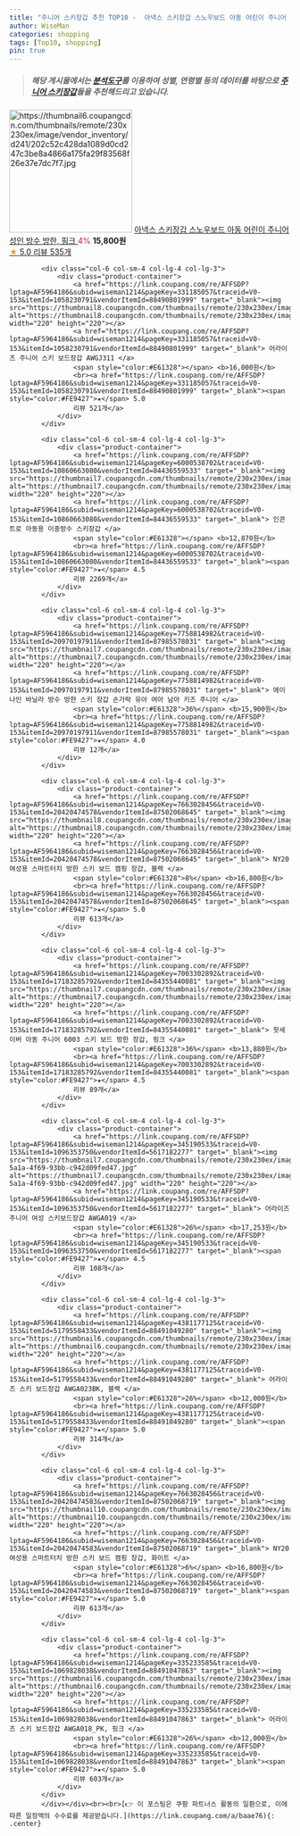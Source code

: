 ```yaml
---
title: "주니어 스키장갑 추천 TOP10 -  아넥스 스키장갑 스노우보드 아동 어린이 주니어 성인 방수 방한, 핑크 "
author: WiseMan
categories: shopping
tags: [Top10, shopping]
pin: true
---
```


> ##### 해당 게시물에서는 [**분석도구**](https://itemscout.io/)를 이용하여 **성별**, **연령별** 등의 데이터를 바탕으로 [**주니어 스키장갑**](https://link.coupang.com/a/baae76)들을 추천해드리고 있습니다.
<div class="container"><div class="row">
            <div class="col-6 col-sm-4 col-lg-4 col-lg-3">
                <div class="product-container">
                    <a href="https://link.coupang.com/re/AFFSDP?lptag=AF5964186&subid=wiseman1214&pageKey=6863366525&traceid=V0-153&itemId=16396656972&vendorItemId=83587889688" target="_blank"><img src="https://thumbnail6.coupangcdn.com/thumbnails/remote/230x230ex/image/vendor_inventory/d241/202c52c428da1089d0cd247c3be8a4866a175fa29f83568f26e37e7dc7f7.jpg" alt="https://thumbnail6.coupangcdn.com/thumbnails/remote/230x230ex/image/vendor_inventory/d241/202c52c428da1089d0cd247c3be8a4866a175fa29f83568f26e37e7dc7f7.jpg" width="220" height="220"></a>
                    <a href="https://link.coupang.com/re/AFFSDP?lptag=AF5964186&subid=wiseman1214&pageKey=6863366525&traceid=V0-153&itemId=16396656972&vendorItemId=83587889688" target="_blank"> 아넥스 스키장갑 스노우보드 아동 어린이 주니어 성인 방수 방한, 핑크 </a>
                    <span style="color:#E61328">4%</span> <b>15,800원</b>
                    <br><a href="https://link.coupang.com/re/AFFSDP?lptag=AF5964186&subid=wiseman1214&pageKey=6863366525&traceid=V0-153&itemId=16396656972&vendorItemId=83587889688" target="_blank"><span style="color:#FE9427">★</span> 5.0
                    리뷰 535개</a>
                </div>
            </div>
            
            <div class="col-6 col-sm-4 col-lg-4 col-lg-3">
                <div class="product-container">
                    <a href="https://link.coupang.com/re/AFFSDP?lptag=AF5964186&subid=wiseman1214&pageKey=331185057&traceid=V0-153&itemId=1058230791&vendorItemId=88490801999" target="_blank"><img src="https://thumbnail8.coupangcdn.com/thumbnails/remote/230x230ex/image/vendor_inventory/5281/612e98634fe297ddf16cd18f456bf2610de43a473e657166cae4f7def516.jpg" alt="https://thumbnail8.coupangcdn.com/thumbnails/remote/230x230ex/image/vendor_inventory/5281/612e98634fe297ddf16cd18f456bf2610de43a473e657166cae4f7def516.jpg" width="220" height="220"></a>
                    <a href="https://link.coupang.com/re/AFFSDP?lptag=AF5964186&subid=wiseman1214&pageKey=331185057&traceid=V0-153&itemId=1058230791&vendorItemId=88490801999" target="_blank"> 어라이즈 주니어 스키 보드장갑 AWGJ311 </a>
                    <span style="color:#E61328"></span> <b>16,000원</b>
                    <br><a href="https://link.coupang.com/re/AFFSDP?lptag=AF5964186&subid=wiseman1214&pageKey=331185057&traceid=V0-153&itemId=1058230791&vendorItemId=88490801999" target="_blank"><span style="color:#FE9427">★</span> 5.0
                    리뷰 521개</a>
                </div>
            </div>
            
            <div class="col-6 col-sm-4 col-lg-4 col-lg-3">
                <div class="product-container">
                    <a href="https://link.coupang.com/re/AFFSDP?lptag=AF5964186&subid=wiseman1214&pageKey=6000538702&traceid=V0-153&itemId=10860663080&vendorItemId=84436559533" target="_blank"><img src="https://thumbnail7.coupangcdn.com/thumbnails/remote/230x230ex/image/vendor_inventory/4528/d03ef21c4b360774d0508e1e70ce7f28e58b2dcd20e57ecbfc05c6dd01ce.jpg" alt="https://thumbnail7.coupangcdn.com/thumbnails/remote/230x230ex/image/vendor_inventory/4528/d03ef21c4b360774d0508e1e70ce7f28e58b2dcd20e57ecbfc05c6dd01ce.jpg" width="220" height="220"></a>
                    <a href="https://link.coupang.com/re/AFFSDP?lptag=AF5964186&subid=wiseman1214&pageKey=6000538702&traceid=V0-153&itemId=10860663080&vendorItemId=84436559533" target="_blank"> 인콘트로 아동용 이중방수 스키장갑 </a>
                    <span style="color:#E61328"></span> <b>12,870원</b>
                    <br><a href="https://link.coupang.com/re/AFFSDP?lptag=AF5964186&subid=wiseman1214&pageKey=6000538702&traceid=V0-153&itemId=10860663080&vendorItemId=84436559533" target="_blank"><span style="color:#FE9427">★</span> 4.5
                    리뷰 2269개</a>
                </div>
            </div>
            
            <div class="col-6 col-sm-4 col-lg-4 col-lg-3">
                <div class="product-container">
                    <a href="https://link.coupang.com/re/AFFSDP?lptag=AF5964186&subid=wiseman1214&pageKey=7758814982&traceid=V0-153&itemId=20970197911&vendorItemId=87985578031" target="_blank"><img src="https://thumbnail7.coupangcdn.com/thumbnails/remote/230x230ex/image/vendor_inventory/2971/33e33bf69d2047b95524041ef8e87d7c112b731b19f7288d8b9d2088131e.jpg" alt="https://thumbnail7.coupangcdn.com/thumbnails/remote/230x230ex/image/vendor_inventory/2971/33e33bf69d2047b95524041ef8e87d7c112b731b19f7288d8b9d2088131e.jpg" width="220" height="220"></a>
                    <a href="https://link.coupang.com/re/AFFSDP?lptag=AF5964186&subid=wiseman1214&pageKey=7758814982&traceid=V0-153&itemId=20970197911&vendorItemId=87985578031" target="_blank"> 에이나인 바닐라 방수 방한 스키 장갑 손가락 유아 여아 남아 키즈 주니어 </a>
                    <span style="color:#E61328">36%</span> <b>15,900원</b>
                    <br><a href="https://link.coupang.com/re/AFFSDP?lptag=AF5964186&subid=wiseman1214&pageKey=7758814982&traceid=V0-153&itemId=20970197911&vendorItemId=87985578031" target="_blank"><span style="color:#FE9427">★</span> 4.0
                    리뷰 12개</a>
                </div>
            </div>
            
            <div class="col-6 col-sm-4 col-lg-4 col-lg-3">
                <div class="product-container">
                    <a href="https://link.coupang.com/re/AFFSDP?lptag=AF5964186&subid=wiseman1214&pageKey=7663028456&traceid=V0-153&itemId=20420474578&vendorItemId=87502068645" target="_blank"><img src="https://thumbnail8.coupangcdn.com/thumbnails/remote/230x230ex/image/vendor_inventory/dced/49d8818717adc04584044f227f207ab0c8ff92743b5ae244a7a3354e35e8.jpg" alt="https://thumbnail8.coupangcdn.com/thumbnails/remote/230x230ex/image/vendor_inventory/dced/49d8818717adc04584044f227f207ab0c8ff92743b5ae244a7a3354e35e8.jpg" width="220" height="220"></a>
                    <a href="https://link.coupang.com/re/AFFSDP?lptag=AF5964186&subid=wiseman1214&pageKey=7663028456&traceid=V0-153&itemId=20420474578&vendorItemId=87502068645" target="_blank"> NY20 여성용 스마트터치 방한 스키 보드 캠핑 장갑, 블랙 </a>
                    <span style="color:#E61328">8%</span> <b>16,800원</b>
                    <br><a href="https://link.coupang.com/re/AFFSDP?lptag=AF5964186&subid=wiseman1214&pageKey=7663028456&traceid=V0-153&itemId=20420474578&vendorItemId=87502068645" target="_blank"><span style="color:#FE9427">★</span> 5.0
                    리뷰 613개</a>
                </div>
            </div>
            
            <div class="col-6 col-sm-4 col-lg-4 col-lg-3">
                <div class="product-container">
                    <a href="https://link.coupang.com/re/AFFSDP?lptag=AF5964186&subid=wiseman1214&pageKey=7003302892&traceid=V0-153&itemId=17183285792&vendorItemId=84355440081" target="_blank"><img src="https://thumbnail7.coupangcdn.com/thumbnails/remote/230x230ex/image/vendor_inventory/4de1/408ef1f8f63968182df826d8e94fbbb7767fd6b0558b5abf63822424dab2.png" alt="https://thumbnail7.coupangcdn.com/thumbnails/remote/230x230ex/image/vendor_inventory/4de1/408ef1f8f63968182df826d8e94fbbb7767fd6b0558b5abf63822424dab2.png" width="220" height="220"></a>
                    <a href="https://link.coupang.com/re/AFFSDP?lptag=AF5964186&subid=wiseman1214&pageKey=7003302892&traceid=V0-153&itemId=17183285792&vendorItemId=84355440081" target="_blank"> 핫세이버 아동 주니어 6003 스키 보드 방한 장갑, 핑크 </a>
                    <span style="color:#E61328">36%</span> <b>13,880원</b>
                    <br><a href="https://link.coupang.com/re/AFFSDP?lptag=AF5964186&subid=wiseman1214&pageKey=7003302892&traceid=V0-153&itemId=17183285792&vendorItemId=84355440081" target="_blank"><span style="color:#FE9427">★</span> 4.5
                    리뷰 89개</a>
                </div>
            </div>
            
            <div class="col-6 col-sm-4 col-lg-4 col-lg-3">
                <div class="product-container">
                    <a href="https://link.coupang.com/re/AFFSDP?lptag=AF5964186&subid=wiseman1214&pageKey=345190533&traceid=V0-153&itemId=1096353750&vendorItemId=5617182277" target="_blank"><img src="https://thumbnail7.coupangcdn.com/thumbnails/remote/230x230ex/image/retail/images/2019/11/22/17/2/4f569811-5a1a-4f69-93bb-c942d09fed47.jpg" alt="https://thumbnail7.coupangcdn.com/thumbnails/remote/230x230ex/image/retail/images/2019/11/22/17/2/4f569811-5a1a-4f69-93bb-c942d09fed47.jpg" width="220" height="220"></a>
                    <a href="https://link.coupang.com/re/AFFSDP?lptag=AF5964186&subid=wiseman1214&pageKey=345190533&traceid=V0-153&itemId=1096353750&vendorItemId=5617182277" target="_blank"> 어라이즈 주니어 여성 스키보드장갑 AWGA019 </a>
                    <span style="color:#E61328">26%</span> <b>17,253원</b>
                    <br><a href="https://link.coupang.com/re/AFFSDP?lptag=AF5964186&subid=wiseman1214&pageKey=345190533&traceid=V0-153&itemId=1096353750&vendorItemId=5617182277" target="_blank"><span style="color:#FE9427">★</span> 4.5
                    리뷰 108개</a>
                </div>
            </div>
            
            <div class="col-6 col-sm-4 col-lg-4 col-lg-3">
                <div class="product-container">
                    <a href="https://link.coupang.com/re/AFFSDP?lptag=AF5964186&subid=wiseman1214&pageKey=4381177125&traceid=V0-153&itemId=5179558433&vendorItemId=88491049280" target="_blank"><img src="https://thumbnail6.coupangcdn.com/thumbnails/remote/230x230ex/image/vendor_inventory/5328/db83db4eea9727fedee55c0a4452b818030d8d1ec67b7523c53b4d0e3381.jpg" alt="https://thumbnail6.coupangcdn.com/thumbnails/remote/230x230ex/image/vendor_inventory/5328/db83db4eea9727fedee55c0a4452b818030d8d1ec67b7523c53b4d0e3381.jpg" width="220" height="220"></a>
                    <a href="https://link.coupang.com/re/AFFSDP?lptag=AF5964186&subid=wiseman1214&pageKey=4381177125&traceid=V0-153&itemId=5179558433&vendorItemId=88491049280" target="_blank"> 어라이즈 스키 보드장갑 AWGA023BK, 블랙 </a>
                    <span style="color:#E61328">26%</span> <b>12,000원</b>
                    <br><a href="https://link.coupang.com/re/AFFSDP?lptag=AF5964186&subid=wiseman1214&pageKey=4381177125&traceid=V0-153&itemId=5179558433&vendorItemId=88491049280" target="_blank"><span style="color:#FE9427">★</span> 5.0
                    리뷰 314개</a>
                </div>
            </div>
            
            <div class="col-6 col-sm-4 col-lg-4 col-lg-3">
                <div class="product-container">
                    <a href="https://link.coupang.com/re/AFFSDP?lptag=AF5964186&subid=wiseman1214&pageKey=7663028456&traceid=V0-153&itemId=20420474583&vendorItemId=87502068719" target="_blank"><img src="https://thumbnail10.coupangcdn.com/thumbnails/remote/230x230ex/image/vendor_inventory/6024/d2b6170fc235f73e8c9c5ecf7fb7c60da61442c586045df12118bd5f55a9.jpg" alt="https://thumbnail10.coupangcdn.com/thumbnails/remote/230x230ex/image/vendor_inventory/6024/d2b6170fc235f73e8c9c5ecf7fb7c60da61442c586045df12118bd5f55a9.jpg" width="220" height="220"></a>
                    <a href="https://link.coupang.com/re/AFFSDP?lptag=AF5964186&subid=wiseman1214&pageKey=7663028456&traceid=V0-153&itemId=20420474583&vendorItemId=87502068719" target="_blank"> NY20 여성용 스마트터치 방한 스키 보드 캠핑 장갑, 화이트 </a>
                    <span style="color:#E61328">6%</span> <b>16,800원</b>
                    <br><a href="https://link.coupang.com/re/AFFSDP?lptag=AF5964186&subid=wiseman1214&pageKey=7663028456&traceid=V0-153&itemId=20420474583&vendorItemId=87502068719" target="_blank"><span style="color:#FE9427">★</span> 5.0
                    리뷰 613개</a>
                </div>
            </div>
            
            <div class="col-6 col-sm-4 col-lg-4 col-lg-3">
                <div class="product-container">
                    <a href="https://link.coupang.com/re/AFFSDP?lptag=AF5964186&subid=wiseman1214&pageKey=335233585&traceid=V0-153&itemId=1069828038&vendorItemId=88491047863" target="_blank"><img src="https://thumbnail6.coupangcdn.com/thumbnails/remote/230x230ex/image/vendor_inventory/f221/896ae8a024e664051dbf6c43a29dd37c2b2b80b760ace5b850217a005b52.jpg" alt="https://thumbnail6.coupangcdn.com/thumbnails/remote/230x230ex/image/vendor_inventory/f221/896ae8a024e664051dbf6c43a29dd37c2b2b80b760ace5b850217a005b52.jpg" width="220" height="220"></a>
                    <a href="https://link.coupang.com/re/AFFSDP?lptag=AF5964186&subid=wiseman1214&pageKey=335233585&traceid=V0-153&itemId=1069828038&vendorItemId=88491047863" target="_blank"> 어라이즈 스키 보드장갑 AWGA018_PK, 핑크 </a>
                    <span style="color:#E61328">26%</span> <b>12,000원</b>
                    <br><a href="https://link.coupang.com/re/AFFSDP?lptag=AF5964186&subid=wiseman1214&pageKey=335233585&traceid=V0-153&itemId=1069828038&vendorItemId=88491047863" target="_blank"><span style="color:#FE9427">★</span> 5.0
                    리뷰 603개</a>
                </div>
            </div>
            </div></div><br><br>[👉 이 포스팅은 쿠팡 파트너스 활동의 일환으로, 이에 따른 일정액의 수수료를 제공받습니다.](https://link.coupang.com/a/baae76){: .center}